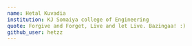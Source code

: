```yaml
---
name: Hetal Kuvadia                                      
institution: KJ Somaiya college of Engineering
quote: Forgive and Forget, Live and let Live. Bazingaa! :)                   
github_user: hetzz               
---
```

